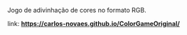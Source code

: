 Jogo de adivinhação de cores no formato RGB.

link: **https://carlos-novaes.github.io/ColorGameOriginal/**
